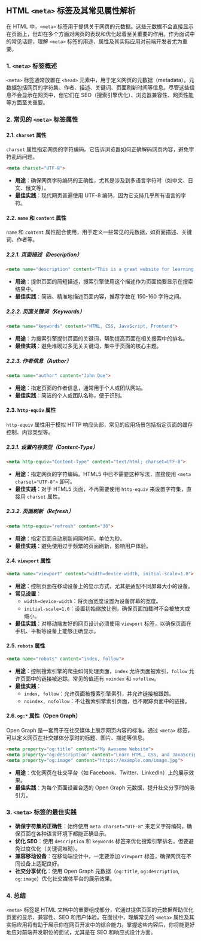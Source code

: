 ## HTML `<meta>` 标签及其常见属性解析

在 HTML 中，`<meta>` 标签用于提供关于网页的元数据。这些元数据不会直接显示在页面上，但却在多个方面对网页的表现和优化起着至关重要的作用。作为面试中的常见话题，理解 `<meta>` 标签的用途、属性及其实际应用对前端开发者尤为重要。

### 1. `<meta>` 标签概述

`<meta>` 标签通常放置在 `<head>` 元素中，用于定义网页的元数据（metadata）。元数据包括网页的字符集、作者、描述、关键词、页面刷新时间等信息。尽管这些信息不会显示在网页中，但它们在 SEO（搜索引擎优化）、浏览器兼容性、网页性能等方面至关重要。

### 2. 常见的 `<meta>` 标签属性

#### 2.1. `charset` 属性

`charset` 属性指定网页的字符编码。它告诉浏览器如何正确解码网页内容，避免字符乱码问题。

```html
<meta charset="UTF-8">
```

- **用途**：确保网页字符编码的正确性，尤其是涉及到多语言字符时（如中文、日文、俄文等）。
- **最佳实践**：现代网页普遍使用 UTF-8 编码，因为它支持几乎所有语言的字符。

#### 2.2. `name` 和 `content` 属性

`name` 和 `content` 属性配合使用，用于定义一些常见的元数据，如页面描述、关键词、作者等。

##### 2.2.1. 页面描述（Description）

```html
<meta name="description" content="This is a great website for learning HTML.">
```

- **用途**：提供页面的简短描述，搜索引擎使用这个描述作为页面摘要显示在搜索结果中。
- **最佳实践**：简洁、精准地描述页面内容，推荐字数在 150-160 字符之间。

##### 2.2.2. 页面关键词（Keywords）

```html
<meta name="keywords" content="HTML, CSS, JavaScript, Frontend">
```

- **用途**：为搜索引擎提供页面的关键词，帮助提高页面在相关搜索中的排名。
- **最佳实践**：避免堆砌过多无关关键词，集中于页面的核心主题。

##### 2.2.3. 作者信息（Author）

```html
<meta name="author" content="John Doe">
```

- **用途**：指定页面的作者信息，通常用于个人或团队网站。
- **最佳实践**：简洁的个人或团队名称，便于识别。

#### 2.3. `http-equiv` 属性

`http-equiv` 属性用于模拟 HTTP 响应头部，常见的应用场景包括指定页面的缓存控制、内容类型等。

##### 2.3.1. 设置内容类型（Content-Type）

```html
<meta http-equiv="Content-Type" content="text/html; charset=UTF-8">
```

- **用途**：指定网页的字符编码。HTML5 中已不需要这种写法，直接使用 `<meta charset="UTF-8">` 即可。
- **最佳实践**：对于 HTML5 页面，不再需要使用 `http-equiv` 来设置字符集，直接用 `charset` 属性。

##### 2.3.2. 页面刷新（Refresh）

```html
<meta http-equiv="refresh" content="30">
```

- **用途**：指定页面自动刷新间隔时间，单位为秒。
- **最佳实践**：避免使用过于频繁的页面刷新，影响用户体验。

#### 2.4. `viewport` 属性

```html
<meta name="viewport" content="width=device-width, initial-scale=1.0">
```

- **用途**：控制页面在移动设备上的显示方式，尤其是适配不同屏幕大小的设备。
- **常见设置**：
    - `width=device-width`：将页面宽度设置为设备屏幕的宽度。
    - `initial-scale=1.0`：设置初始缩放比例，确保页面加载时不会被放大或缩小。
- **最佳实践**：对移动端友好的网页设计必须使用 `viewport` 标签，以确保页面在手机、平板等设备上能够正确显示。

#### 2.5. `robots` 属性

```html
<meta name="robots" content="index, follow">
```

- **用途**：控制搜索引擎的爬虫如何处理页面，`index` 允许页面被索引，`follow` 允许页面中的链接被追踪。常见的值还有 `noindex` 和 `nofollow`。
- **最佳实践**：
    - `index, follow`：允许页面被搜索引擎索引，并允许链接被跟踪。
    - `noindex, nofollow`：不让搜索引擎索引页面，也不跟踪页面中的链接。

#### 2.6. `og:*` 属性（Open Graph）

Open Graph 是一套用于在社交媒体上展示网页内容的标准。通过 `<meta>` 标签，可以定义网页在社交媒体分享时的标题、图片、描述等信息。

```html
<meta property="og:title" content="My Awesome Website">
<meta property="og:description" content="Learn HTML, CSS, and JavaScript here.">
<meta property="og:image" content="https://example.com/image.jpg">
```

- **用途**：优化网页在社交平台（如 Facebook、Twitter、LinkedIn）上的展示效果。
- **最佳实践**：为每个页面设置合适的 Open Graph 元数据，提升社交分享时的吸引力。

### 3. `<meta>` 标签的最佳实践

- **确保字符集的正确性**：始终使用 `meta charset="UTF-8"` 来定义字符编码，确保页面在各种语言环境下都能正确显示。
- **优化 SEO**：使用 `description` 和 `keywords` 标签来优化搜索引擎排名，但要避免过度优化（关键词堆砌）。
- **兼容移动设备**：在移动端设计中，一定要添加 `viewport` 标签，确保网页在不同设备上适配良好。
- **社交分享优化**：使用 Open Graph 元数据（`og:title`, `og:description`, `og:image`）优化社交媒体平台的展示效果。

### 4. 总结

`<meta>` 标签是 HTML 文档中的重要组成部分，它通过提供页面的元数据帮助优化页面的显示、兼容性、SEO 和用户体验。在面试中，理解常见的 `<meta>` 属性及其实际应用将有助于展示你在网页开发中的综合能力。掌握这些内容后，你将能更好地应对前端开发职位的面试，尤其是在 SEO 和响应式设计方面。
